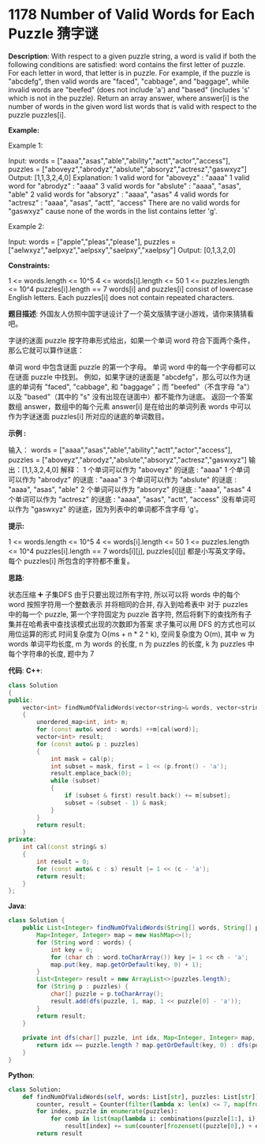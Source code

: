 # 1178 Number of Valid Words for Each Puzzle 猜字谜

__Description__:
With respect to a given puzzle string, a word is valid if both the following conditions are satisfied:
word contains the first letter of puzzle.
For each letter in word, that letter is in puzzle.
For example, if the puzzle is "abcdefg", then valid words are "faced", "cabbage", and "baggage", while
invalid words are "beefed" (does not include 'a') and "based" (includes 's' which is not in the puzzle).
Return an array answer, where answer[i] is the number of words in the given word list words that is valid with respect to the puzzle puzzles[i].

__Example:__

Example 1:

Input: words = ["aaaa","asas","able","ability","actt","actor","access"], puzzles = ["aboveyz","abrodyz","abslute","absoryz","actresz","gaswxyz"]
Output: [1,1,3,2,4,0]
Explanation:
1 valid word for "aboveyz" : "aaaa"
1 valid word for "abrodyz" : "aaaa"
3 valid words for "abslute" : "aaaa", "asas", "able"
2 valid words for "absoryz" : "aaaa", "asas"
4 valid words for "actresz" : "aaaa", "asas", "actt", "access"
There are no valid words for "gaswxyz" cause none of the words in the list contains letter 'g'.

Example 2:

Input: words = ["apple","pleas","please"], puzzles = ["aelwxyz","aelpxyz","aelpsxy","saelpxy","xaelpsy"]
Output: [0,1,3,2,0]

__Constraints:__

1 <= words.length <= 10^5
4 <= words[i].length <= 50
1 <= puzzles.length <= 10^4
puzzles[i].length == 7
words[i] and puzzles[i] consist of lowercase English letters.
Each puzzles[i] does not contain repeated characters.

__题目描述__:
外国友人仿照中国字谜设计了一个英文版猜字谜小游戏，请你来猜猜看吧。

字谜的迷面 puzzle 按字符串形式给出，如果一个单词 word 符合下面两个条件，那么它就可以算作谜底：

单词 word 中包含谜面 puzzle 的第一个字母。
单词 word 中的每一个字母都可以在谜面 puzzle 中找到。
例如，如果字谜的谜面是 "abcdefg"，那么可以作为谜底的单词有 "faced", "cabbage", 和 "baggage"；而 "beefed"（不含字母 "a"）以及 "based"（其中的 "s" 没有出现在谜面中）都不能作为谜底。
返回一个答案数组 answer，数组中的每个元素 answer[i] 是在给出的单词列表 words 中可以作为字谜迷面 puzzles[i] 所对应的谜底的单词数目。

__示例 :__

输入：
words = ["aaaa","asas","able","ability","actt","actor","access"],
puzzles = ["aboveyz","abrodyz","abslute","absoryz","actresz","gaswxyz"]
输出：[1,1,3,2,4,0]
解释：
1 个单词可以作为 "aboveyz" 的谜底 : "aaaa"
1 个单词可以作为 "abrodyz" 的谜底 : "aaaa"
3 个单词可以作为 "abslute" 的谜底 : "aaaa", "asas", "able"
2 个单词可以作为 "absoryz" 的谜底 : "aaaa", "asas"
4 个单词可以作为 "actresz" 的谜底 : "aaaa", "asas", "actt", "access"
没有单词可以作为 "gaswxyz" 的谜底，因为列表中的单词都不含字母 'g'。

__提示:__

1 <= words.length <= 10^5
4 <= words[i].length <= 50
1 <= puzzles.length <= 10^4
puzzles[i].length == 7
words[i][j], puzzles[i][j] 都是小写英文字母。
每个 puzzles[i] 所包含的字符都不重复。

__思路__:

状态压缩 ➕ 子集DFS
由于只要出现过所有字符, 所以可以将 words 中的每个 word 按照字符用一个整数表示
并将相同的合并, 存入到哈希表中
对于 puzzles 中的每一个 puzzle, 第一个字符固定为 puzzle 首字符, 然后将剩下的查找所有子集并在哈希表中查找该模式出现的次数即为答案
求子集可以用 DFS 的方式也可以用位运算的形式
时间复杂度为 O(ms + n * 2 ^ k), 空间复杂度为 O(m), 其中 w 为 words 单词平均长度, m 为 words 的长度, n 为 puzzles 的长度, k 为 puzzles 中每个字符串的长度, 题中为 7

__代码__:
__C++__:

```C++
class Solution 
{
public:
    vector<int> findNumOfValidWords(vector<string>& words, vector<string>& puzzles) 
    {
        unordered_map<int, int> m;
        for (const auto& word : words) ++m[cal(word)];
        vector<int> result;
        for (const auto& p : puzzles) 
        {
            int mask = cal(p);
            int subset = mask, first = 1 << (p.front() - 'a');
            result.emplace_back(0);
            while (subset)
            {
                if (subset & first) result.back() += m[subset];
                subset = (subset - 1) & mask;
            }
        }
        return result;
    }
private:
    int cal(const string& s)
    {
        int result = 0;
        for (const auto& c : s) result |= 1 << (c - 'a');
        return result;
    }
};
```

__Java__:

```Java
class Solution {
    public List<Integer> findNumOfValidWords(String[] words, String[] puzzles) {
        Map<Integer, Integer> map = new HashMap<>();
        for (String word : words) {
            int key = 0;
            for (char ch : word.toCharArray()) key |= 1 << ch - 'a';
            map.put(key, map.getOrDefault(key, 0) + 1);
        }
        List<Integer> result = new ArrayList<>(puzzles.length);
        for (String p : puzzles) {
            char[] puzzle = p.toCharArray();
            result.add(dfs(puzzle, 1, map, 1 << puzzle[0] - 'a'));
        }
        return result;
    }
    
    private int dfs(char[] puzzle, int idx, Map<Integer, Integer> map, int key) {
        return idx == puzzle.length ? map.getOrDefault(key, 0) : dfs(puzzle, idx + 1, map, key) + dfs(puzzle, idx + 1, map, key | 1 << puzzle[idx] - 'a');
    }
}
```

__Python__:

```Python
class Solution:
    def findNumOfValidWords(self, words: List[str], puzzles: List[str]) -> List[int]:
        counter, result = Counter(filter(lambda x: len(x) <= 7, map(frozenset, words))), [0] * len(puzzles)
        for index, puzzle in enumerate(puzzles):
            for comb in list(map(lambda i: combinations(puzzle[1:], i), range(7))):
                result[index] += sum(counter[frozenset((puzzle[0],) + ele)] for ele in comb)
        return result
```
